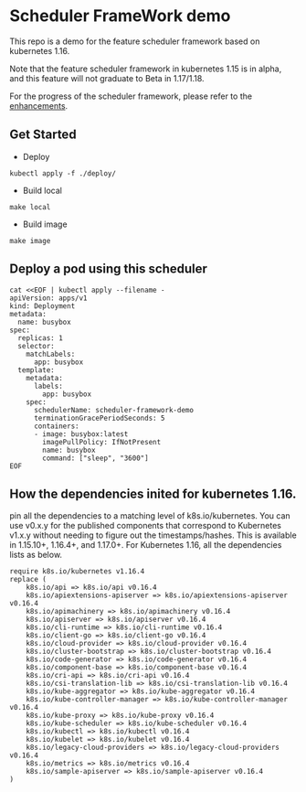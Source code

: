 
# Scheduler FrameWork demo

This repo is a demo for the feature scheduler framework based on kubernetes 1.16.

Note that the feature scheduler framework in kubernetes 1.15 is in alpha, and this feature will not graduate to Beta in 1.17/1.18.

For the progress of the scheduler framework, please refer to the [enhancements](https://github.com/kubernetes/enhancements/issues/624).

## Get Started 

- Deploy
```
kubectl apply -f ./deploy/
```

- Build local
```
make local
```

- Build image
```
make image
```

## Deploy a pod using this scheduler

```
cat <<EOF | kubectl apply --filename -
apiVersion: apps/v1
kind: Deployment
metadata:
  name: busybox
spec:
  replicas: 1
  selector:
    matchLabels:
      app: busybox
  template:
    metadata:
      labels:
        app: busybox
    spec:
      schedulerName: scheduler-framework-demo
      terminationGracePeriodSeconds: 5
      containers:
      - image: busybox:latest
        imagePullPolicy: IfNotPresent
        name: busybox
        command: ["sleep", "3600"]
EOF
```

## How the dependencies inited for kubernetes 1.16.
pin all the dependencies to a matching level of k8s.io/kubernetes.
You can use v0.x.y for the published components that correspond to Kubernetes v1.x.y without needing to figure out the timestamps/hashes. 
This is available in 1.15.10+, 1.16.4+, and 1.17.0+. For Kubernetes 1.16, all the dependencies lists as below. 
```
require k8s.io/kubernetes v1.16.4
replace (
	k8s.io/api => k8s.io/api v0.16.4
	k8s.io/apiextensions-apiserver => k8s.io/apiextensions-apiserver v0.16.4
	k8s.io/apimachinery => k8s.io/apimachinery v0.16.4
	k8s.io/apiserver => k8s.io/apiserver v0.16.4
	k8s.io/cli-runtime => k8s.io/cli-runtime v0.16.4
	k8s.io/client-go => k8s.io/client-go v0.16.4
	k8s.io/cloud-provider => k8s.io/cloud-provider v0.16.4
	k8s.io/cluster-bootstrap => k8s.io/cluster-bootstrap v0.16.4
	k8s.io/code-generator => k8s.io/code-generator v0.16.4
	k8s.io/component-base => k8s.io/component-base v0.16.4
	k8s.io/cri-api => k8s.io/cri-api v0.16.4
	k8s.io/csi-translation-lib => k8s.io/csi-translation-lib v0.16.4
	k8s.io/kube-aggregator => k8s.io/kube-aggregator v0.16.4
	k8s.io/kube-controller-manager => k8s.io/kube-controller-manager v0.16.4
	k8s.io/kube-proxy => k8s.io/kube-proxy v0.16.4
	k8s.io/kube-scheduler => k8s.io/kube-scheduler v0.16.4
	k8s.io/kubectl => k8s.io/kubectl v0.16.4
	k8s.io/kubelet => k8s.io/kubelet v0.16.4
	k8s.io/legacy-cloud-providers => k8s.io/legacy-cloud-providers v0.16.4
	k8s.io/metrics => k8s.io/metrics v0.16.4
	k8s.io/sample-apiserver => k8s.io/sample-apiserver v0.16.4
)
```
